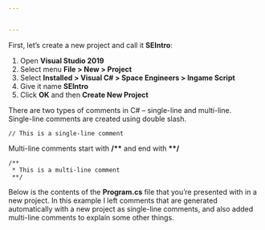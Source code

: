 ```yaml
---


---
```


<p>First, let’s create a new project and call it <strong>SEIntro</strong>:</p>
<ol>
<li>Open <strong>Visual Studio 2019</strong></li>
<li>Select menu <strong>File &gt; New &gt; Project</strong></li>
<li>Select <strong>Installed &gt; Visual C# &gt; Space Engineers &gt; Ingame Script</strong></li>
<li>Give it name <strong>SEIntro</strong></li>
<li>Click <strong>OK</strong> and then <strong>Create New Project</strong></li>
</ol>
<p>There are two types of comments in C# – single-line and multi-line.<br>
Single-line comments are created using double slash.</p>
<pre class=" language-c"><code class="prism -sharp language-c"><span class="token comment">// This is a single-line comment</span>
</code></pre>
<p>Multi-line comments start with <strong>/**</strong> and end with <strong>**/</strong></p>
<pre class=" language-c"><code class="prism -sharp language-c"><span class="token comment">/**
 * This is a multi-line comment
 **/</span>
</code></pre>
<p>Below is the contents of the <strong>Program.cs</strong> file that you’re presented with in a new project. In this example I left comments that are generated automatically with a new project as single-line comments, and also added multi-line comments to explain some other things.</p>

